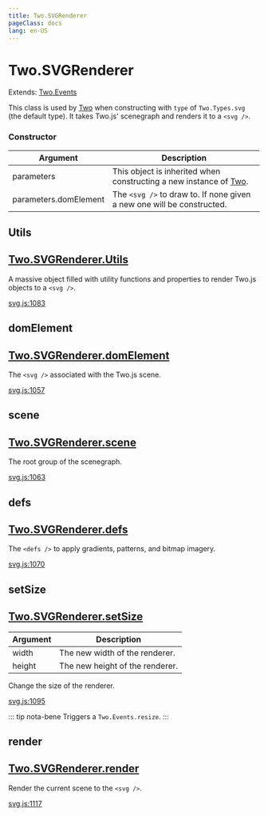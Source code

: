 ```yaml
---
title: Two.SVGRenderer
pageClass: docs
lang: en-US
---
```


# Two.SVGRenderer


<div class="extends">

Extends: [Two.Events](/docs/events/)

</div>


This class is used by [Two](/docs/) when constructing with `type` of `Two.Types.svg` (the default type). It takes Two.js' scenegraph and renders it to a `<svg />`.


<div class="meta">
  <custom-button text="Source" type="source" href="https://github.com/jonobr1/two.js/blob/main/src/renderers/svg.js" />
</div>



### Constructor


| Argument | Description |
| ---- | ----------- |
|  parameters  | This object is inherited when constructing a new instance of [Two](/docs/). |
|  parameters.domElement  | The `<svg />` to draw to. If none given a new one will be constructed. |



<div class="static member ">

## Utils

<h2 class="longname" aria-hidden="true"><a href="#Utils"><span class="prefix">Two.SVGRenderer.</span><span class="shortname">Utils</span></a></h2>










<div class="properties">

A massive object filled with utility functions and properties to render Two.js objects to a `<svg />`.

</div>








<div class="meta">

  <a class="lineno" target="_blank" rel="noopener noreferrer" href="https://github.com/jonobr1/two.js/blob/main/src/renderers/svg.js#L1083">
    svg.js:1083
  </a>

</div>






</div>



<div class="instance member ">

## domElement

<h2 class="longname" aria-hidden="true"><a href="#domElement"><span class="prefix">Two.SVGRenderer.</span><span class="shortname">domElement</span></a></h2>










<div class="properties">

The `<svg />` associated with the Two.js scene.

</div>








<div class="meta">

  <a class="lineno" target="_blank" rel="noopener noreferrer" href="https://github.com/jonobr1/two.js/blob/main/src/renderers/svg.js#L1057">
    svg.js:1057
  </a>

</div>






</div>



<div class="instance member ">

## scene

<h2 class="longname" aria-hidden="true"><a href="#scene"><span class="prefix">Two.SVGRenderer.</span><span class="shortname">scene</span></a></h2>










<div class="properties">

The root group of the scenegraph.

</div>








<div class="meta">

  <a class="lineno" target="_blank" rel="noopener noreferrer" href="https://github.com/jonobr1/two.js/blob/main/src/renderers/svg.js#L1063">
    svg.js:1063
  </a>

</div>






</div>



<div class="instance member ">

## defs

<h2 class="longname" aria-hidden="true"><a href="#defs"><span class="prefix">Two.SVGRenderer.</span><span class="shortname">defs</span></a></h2>










<div class="properties">

The `<defs />` to apply gradients, patterns, and bitmap imagery.

</div>








<div class="meta">

  <a class="lineno" target="_blank" rel="noopener noreferrer" href="https://github.com/jonobr1/two.js/blob/main/src/renderers/svg.js#L1070">
    svg.js:1070
  </a>

</div>






</div>



<div class="instance function ">

## setSize

<h2 class="longname" aria-hidden="true"><a href="#setSize"><span class="prefix">Two.SVGRenderer.</span><span class="shortname">setSize</span></a></h2>












<div class="params">

| Argument | Description |
| ---- | ----------- |
|  width  | The new width of the renderer. |
|  height  | The new height of the renderer. |
</div>




<div class="description">

Change the size of the renderer.

</div>



<div class="meta">

  <a class="lineno" target="_blank" rel="noopener noreferrer" href="https://github.com/jonobr1/two.js/blob/main/src/renderers/svg.js#L1095">
    svg.js:1095
  </a>

</div>



<div class="tags">


::: tip nota-bene
Triggers a `Two.Events.resize`.
:::


</div>




</div>



<div class="instance function ">

## render

<h2 class="longname" aria-hidden="true"><a href="#render"><span class="prefix">Two.SVGRenderer.</span><span class="shortname">render</span></a></h2>















<div class="description">

Render the current scene to the `<svg />`.

</div>



<div class="meta">

  <a class="lineno" target="_blank" rel="noopener noreferrer" href="https://github.com/jonobr1/two.js/blob/main/src/renderers/svg.js#L1117">
    svg.js:1117
  </a>

</div>






</div>


